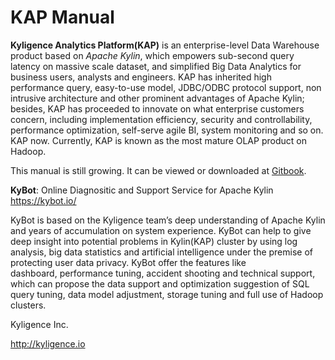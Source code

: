# KAP Manual

**Kyligence Analytics Platform(KAP)** is an enterprise-level Data Warehouse product based on *Apache Kylin*, which empowers sub-second query latency on massive scale dataset, and simplified Big Data Analytics for business users, analysts and engineers. KAP has inherited high performance query, easy-to-use model, JDBC/ODBC protocol support, non intrusive architecture and other prominent advantages of Apache Kylin; besides, KAP has proceeded to innovate on what enterprise customers concern, including implementation efficiency, security and controllability, performance optimization, self-serve agile BI, system monitoring and so on. KAP now. Currently, KAP is known as the most mature OLAP product on Hadoop.

This manual is still growing. It can be viewed or downloaded at [Gitbook](https://www.gitbook.com/book/kyligence/kap-manual).



**KyBot**: Online Diagnositic and Support Service for Apache Kylin https://kybot.io/

KyBot is based on the Kyligence team’s deep understanding of Apache Kylin and years of accumulation on system experience. KyBot can help to give deep insight into potential problems in Kylin(KAP) cluster by using log analysis, big data statistics and artificial intelligence under the premise of protecting user data privacy. KyBot offer the features like dashboard, performance tuning, accident shooting and technical support, which can propose the data support and optimization suggestion of SQL query tuning, data model adjustment, storage tuning and full use of Hadoop clusters.



Kyligence Inc.

http://kyligence.io

